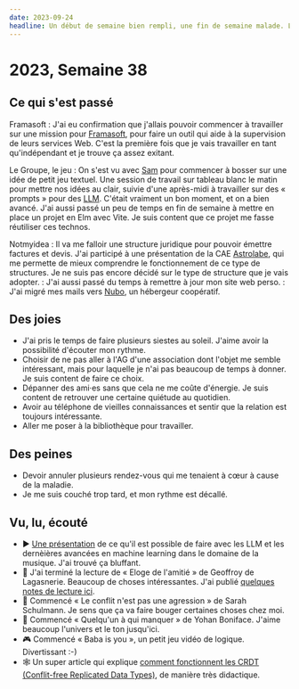 ```yaml
---
date: 2023-09-24
headline: Un début de semaine bien rempli, une fin de semaine malade. Les débuts d'un changement de cap pro ?
---
```

# 2023, Semaine 38

## Ce qui s'est passé

Framasoft
: J'ai eu confirmation que j'allais pouvoir commencer à travailler sur une mission pour [Framasoft](https://framasoft.org), pour faire un outil qui aide à la supervision de leurs services Web. C'est la première fois que je vais travailler en tant qu'indépendant et je trouve ça assez exitant.

Le Groupe, le jeu
: On s'est vu avec [Sam](https://www.samuelgenin.fr/) pour commencer à bosser sur une idée de petit jeu textuel. Une session de travail sur tableau blanc le matin pour mettre nos idées au clair, suivie d'une après-midi à travailler sur des « prompts » pour des [LLM](https://fr.wikipedia.org/wiki/Grand_mod%C3%A8le_de_langage). C'était vraiment un bon moment, et on a bien avancé. J'ai aussi passé un peu de temps en fin de semaine à mettre en place un projet en Elm avec Vite. Je suis content que ce projet me fasse réutiliser ces technos.

Notmyidea
: Il va me falloir une structure juridique pour pouvoir émettre factures et devis. J'ai participé à une présentation de la CAE [Astrolabe](https://astrolabe.coop), qui me permette de mieux comprendre le fonctionnement de ce type de structures. Je ne suis pas encore décidé sur le type de structure que je vais adopter. 
: J'ai aussi passé du temps à remettre à jour mon site web perso.
: J'ai migré mes mails vers [Nubo](https://nubo.coop), un hébergeur coopératif.

## Des joies

- J'ai pris le temps de faire plusieurs siestes au soleil. J'aime avoir la possibilité d'écouter mon rythme.
- Choisir de ne pas aller à l'AG d'une association dont l'objet me semble intéressant, mais pour laquelle je n'ai pas beaucoup de temps à donner. Je suis content de faire ce choix.
- Dépanner des ami·es sans que cela ne me coûte d'énergie. Je suis content de retrouver une certaine quiétude au quotidien.
- Avoir au téléphone de vieilles connaissances et sentir que la relation est toujours intéressante.
- Aller me poser à la bibliothèque pour travailler.

## Des peines

- Devoir annuler plusieurs rendez-vous qui me tenaient à cœur à cause de la maladie.
- Je me suis couché trop tard, et mon rythme est décallé.

## Vu, lu, écouté

- ▶︎ [Une présentation](https://www.youtube.com/watch?v=kMb4TmhTlbk&list=PL8uoeex94UhFcwvAfWHybD7SfNgIUBRo-&index=135) de ce qu'il est possible de faire avec les LLM et les dernèières avancées en machine learning dans le domaine de la musique. J'ai trouvé ça bluffant.
- 📖 J'ai terminé la lecture de « Eloge de l'amitié » de Geoffroy de Lagasnerie. Beaucoup de choses intéressantes. J'ai publié [quelques notes de lecture ici](https://notes.notmyidea.org/notes-litteraires/livres/geoffroy-de-lasganerie-eloge-de-l-amitie/).
- 📖 Commencé « Le conflit n'est pas une agression » de Sarah Schulmann. Je sens que ça va faire bouger certaines choses chez moi.
- 📖 Commencé « Quelqu'un à qui manquer » de Yohan Boniface. J'aime beaucoup l'univers et le ton jusqu'ici.
- 🎮 Commencé « Baba is you », un petit jeu vidéo de logique. Divertissant :-)
- 🕸️  Un super article qui explique [comment fonctionnent les CRDT (Conflit-free Replicated Data Types)](https://jzhao.xyz/posts/bft-json-crdt), de manière très didactique.
